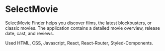 # SelectMovie

SelectMovie Finder helps you discover films, the latest blockbusters, or classic
movies. The application contains a detailed movie overview, release date, cast,
and reviews.

Used HTML, CSS, Javascript, React, React-Router, Styled-Components.
